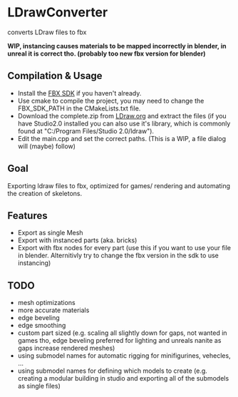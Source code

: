 # LDrawConverter
converts LDraw files to fbx

**WIP, instancing causes materials to be mapped incorrectly in blender, in unreal it is correct tho. (probably too new fbx version for blender)**

## Compilation & Usage
- Install the [FBX SDK](https://www.autodesk.com/developer-network/platform-technologies/fbx-sdk-2020-0) if you haven't already.
- Use cmake to compile the project, you may need to change the FBX_SDK_PATH in the CMakeLists.txt file.
- Download the complete.zip from [LDraw.org](https://www.ldraw.org/part-updates) and extract the files
    (if you have Studio2.0 installed you can also use it's library, which is commonly found at "C:/Program Files/Studio 2.0/ldraw").
- Edit the main.cpp and set the correct paths. (This is a WIP, a file dialog will (maybe) follow)

## Goal
Exporting ldraw files to fbx, optimized for games/ rendering and automating the creation of skeletons.

## Features
- Export as single Mesh
- Export with instanced parts (aka. bricks)
- Export with fbx nodes for every part (use this if you want to use your file in blender. Alternitivly try to change the fbx version in the sdk to use instancing)

## TODO
- mesh optimizations
- more accurate materials
- edge beveling
- edge smoothing
- custom part sized (e.g. scaling all slightly down for gaps, not wanted in games tho, edge beveling preferred for lighting and unreals nanite as gaps increase rendered meshes)
- using submodel names for automatic rigging for minifigurines, vehecles, ...
- using submodel names for defining which models to create (e.g. creating a modular building in studio and exporting all of the submodels as single files)
